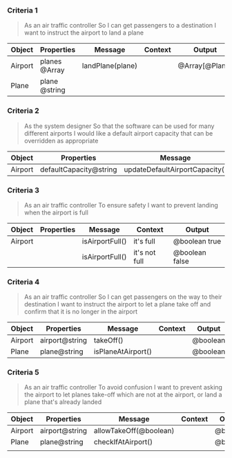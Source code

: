 ### Criteria 1

>As an air traffic controller
>So I can get passengers to a destination
>I want to instruct the airport to land a plane

| Object  | Properties    | Message          | Context | Output         |
| ------- | ------------- | ---------------- | ------- | -------------- |
| Airport | planes @Array | landPlane(plane) |         | @Array[@Plane] |
| Plane   | plane @string |                  |         |                |



### Criteria 2

>As the system designer
>So that the software can be used for many different airports
>I would like a default airport capacity that can be overridden as appropriate

| Object  | Properties             | Message                        | Context | Output  |
| ------- | ---------------------- | ------------------------------ | ------- | ------- |
| Airport | defaultCapacity@string | updateDefaultAirportCapacity() |         | @number |


### Criteria 3

>As an air traffic controller
>To ensure safety
>I want to prevent landing when the airport is full

| Object  | Properties | Message         | Context       | Output         |
| ------- | ---------- | --------------- | ------------- | -------------- |
| Airport |            | isAirportFull() | it's full     | @boolean true  |
|         |            | isAirportFull() | it's not full | @boolean false |


### Criteria 4

>As an air traffic controller
>So I can get passengers on the way to their destination
>I want to instruct the airport to let a plane take off and confirm that it is no longer in the airport

| Object  | Properties     | Message            | Context | Output   |
| ------- | -------------- | ------------------ | ------- | -------- |
| Airport | airport@string | takeOff()          |         | @boolean |
| Plane   | plane@string   | isPlaneAtAirport() |         | @boolean |


### Criteria 5

>As an air traffic controller
>To avoid confusion
>I want to prevent asking the airport to let planes take-off which are not at the airport, or land a plane that's already landed

| Object  | Properties     | Message                | Context | Output   |
| ------- | -------------- | ---------------------- | ------- | -------- |
| Airport | airport@string | allowTakeOff(@boolean) |         | @boolean |
| Plane   | plane@string   | checkIfAtAirport()     |         | @boolean |
|         |                |                        |         |          |